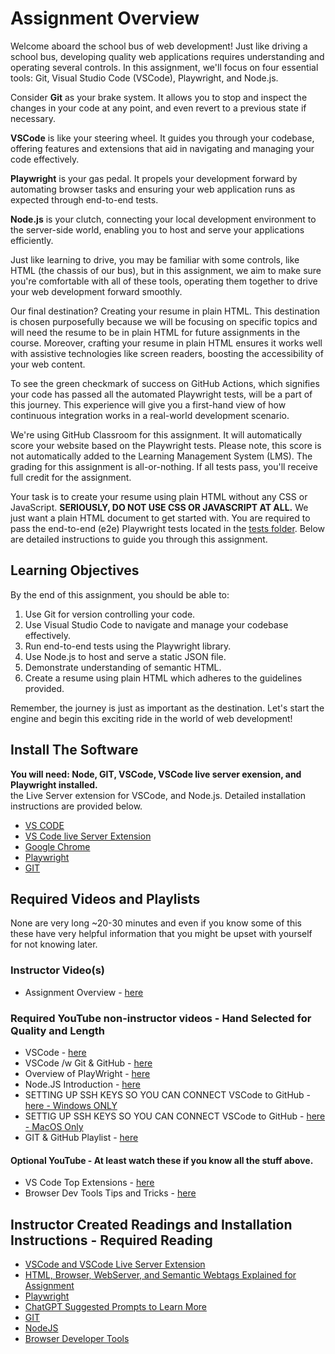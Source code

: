 # Assignment Overview

Welcome aboard the school bus of web development! Just like driving a school bus, developing quality web applications requires understanding and operating several controls. In this assignment, we'll focus on four essential tools: Git, Visual Studio Code (VSCode), Playwright, and Node.js.

Consider **Git** as your brake system. It allows you to stop and inspect the changes in your code at any point, and even revert to a previous state if necessary.

**VSCode** is like your steering wheel. It guides you through your codebase, offering features and extensions that aid in navigating and managing your code effectively.

**Playwright** is your gas pedal. It propels your development forward by automating browser tasks and ensuring your web application runs as expected through end-to-end tests.

**Node.js** is your clutch, connecting your local development environment to the server-side world, enabling you to host and serve your applications efficiently.

Just like learning to drive, you may be familiar with some controls, like HTML (the chassis of our bus), but in this assignment, we aim to make sure you're comfortable with all of these tools, operating them together to drive your web development forward smoothly. 

Our final destination? Creating your resume in plain HTML. This destination is chosen purposefully because we will be focusing on specific topics and will need the resume to be in plain HTML for future assignments in the course. Moreover, crafting your resume in plain HTML ensures it works well with assistive technologies like screen readers, boosting the accessibility of your web content.

To see the green checkmark of success on GitHub Actions, which signifies your code has passed all the automated Playwright tests, will be a part of this journey. This experience will give you a first-hand view of how continuous integration works in a real-world development scenario.

We're using GitHub Classroom for this assignment. It will automatically score your website based on the Playwright tests. Please note, this score is not automatically added to the Learning Management System (LMS). The grading for this assignment is all-or-nothing. If all tests pass, you'll receive full credit for the assignment.

Your task is to create your resume using plain HTML without any CSS or JavaScript. **SERIOUSLY, DO NOT USE CSS OR JAVASCRIPT AT ALL.** We just want a plain HTML document to get started with. You are required to pass the end-to-end (e2e) Playwright tests located in the [tests folder](tests/resume.spec.js). Below are detailed instructions to guide you through this assignment.

## Learning Objectives

By the end of this assignment, you should be able to:

1. Use Git for version controlling your code.
2. Use Visual Studio Code to navigate and manage your codebase effectively.
3. Run end-to-end tests using the Playwright library.
4. Use Node.js to host and serve a static JSON file.
5. Demonstrate understanding of semantic HTML.
6. Create a resume using plain HTML which adheres to the guidelines provided.

Remember, the journey is just as important as the destination. Let's start the engine and begin this exciting ride in the world of web development!

## Install The Software
**You will need: Node, GIT, VSCode, VSCode live server exension, and Playwright installed.**  
the Live Server extension for VSCode, and Node.js. Detailed installation instructions are provided below.

* [VS CODE](vscode.md)
* [VS Code live Server Extension](https://marketplace.visualstudio.com/items?itemName=ritwickdey.LiveServer)
* [Google Chrome](https://www.google.com/chrome/)
* [Playwright](playwright.md)
* [GIT](git.md)


## Required Videos and Playlists 
None are very long ~20-30 minutes and even if you know some of this these have very helpful information that you might be upset with yourself for not knowing later.

### Instructor Video(s)
* Assignment Overview - [here](https://youtu.be/9Ot7-MmQFL0)

### Required YouTube non-instructor videos - Hand Selected for Quality and Length
* VSCode - [here](https://youtu.be/B-s71n0dHUk)
* VSCode /w Git & GitHub - [here](https://www.youtube.com/watch?v=i_23KUAEtUM)
* Overview of PlayWright - [here](https://www.youtube.com/watch?v=sAY9FmBih08)
* Node.JS Introduction - [here](https://www.youtube.com/watch?v=JZXQ455OT3A)
* SETTING UP SSH KEYS SO YOU CAN CONNECT VSCode to GitHub - [here - Windows ONLY](https://www.youtube.com/watch?v=a-zX_qc2S-M)
* SETTIG UP SSH KEYS SO YOU CAN CONNECT VSCode to GitHub - [here - MacOS Only](https://www.youtube.com/watch?v=cGcpVQlhbuI)
* GIT &  GitHub Playlist - [here](https://www.youtube.com/watch?v=6KoBsJfYBPM&list=PL0Zuz27SZ-6PkWWk_mA2vkimUTJf81mNz)
#### Optional YouTube - At least watch these if you know all the stuff above.
* VS Code Top Extensions - [here](https://youtu.be/xQcpQfEumQw)
* Browser Dev Tools Tips and Tricks - [here](https://www.youtube.com/watch?v=TcTSqhpm80Y)

## Instructor Created Readings and Installation Instructions - Required Reading
* [VSCode and VSCode Live Server Extension](vscode.md)
* [HTML, Browser, WebServer, and Semantic Webtags Explained for Assignment](webtagsexplained.md)
* [Playwright](playwright.md)
* [ChatGPT Suggested Prompts to Learn More](chatgpt.md)
* [GIT](git.md)
* [NodeJS](nodejs.md)
* [Browser Developer Tools](browsertools.md) 